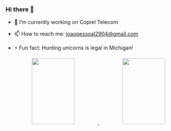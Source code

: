 ### Hi there 👋


<!--**JoaoAlvesC/JoaoAlvesC** is a ✨ _special_ ✨ repository because its `README.md` (this file) appears on your GitHub profile. 

Here are some ideas to get you started:-->

- 🔭 I’m currently working on Coprel Telecom 
- 📫 How to reach me: joaopessoal2904@gmail.com

- ⚡ Fun fact: Hunting unicorns is legal in Michigan!

<div align="center">
  <a href="https://github.com/JoaoAlvesC">
  <img width="48%"  height="180em" src="https://github-readme-stats.vercel.app/api?username=JoaoAlvesC&show_icons=true&theme=dark&include_all_commits=true&count_private=true"/>
  <img width="48%" height="180em" src="https://github-readme-stats.vercel.app/api/top-langs/?username=JoaoAlvesC&hide=css&count_private=true&layout=compact&langs_count=7&theme=dark"/>
</div>
 




